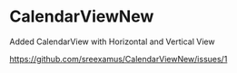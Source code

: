 # CalendarViewNew
Added CalendarView with Horizontal and Vertical View

https://github.com/sreexamus/CalendarViewNew/issues/1
